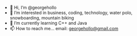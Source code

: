 - 👋 Hi, I’m @georgehollo
- 👀 I’m interested in business, coding, technology, water polo, snowboarding, mountain biking
- 🌱 I’m currently learning C++ and Java
- 📫 How to reach me... email: georgehollo@gmail.com

<!---
georgehollo/georgehollo is a ✨ special ✨ repository because its `README.md` (this file) appears on your GitHub profile.
You can click the Preview link to take a look at your changes.
--->
